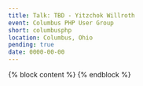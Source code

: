 ```yaml
---
title: Talk: TBD - Yitzchok Willroth
event: Columbus PHP User Group
short: columbusphp
location: Columbus, Ohio
pending: true
date: 0000-00-00
---
```

{% block content %}
{% endblock %}